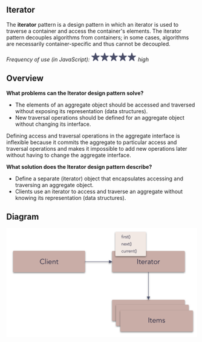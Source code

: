 ## Iterator

The **iterator** pattern is a design pattern in which an iterator is used to traverse a container and access the container's elements. The iterator pattern decouples algorithms from containers; in some cases, algorithms are necessarily container-specific and thus cannot be decoupled.

_Frequency of use (in JavaScript): ![high](../../assets/frequency/high.png) high_

## Overview

**What problems can the Iterator design pattern solve?**

- The elements of an aggregate object should be accessed and traversed without exposing its representation (data structures).
- New traversal operations should be defined for an aggregate object without changing its interface.

Defining access and traversal operations in the aggregate interface is inflexible because it commits the aggregate to particular access and traversal operations and makes it impossible to add new operations later without having to change the aggregate interface.

**What solution does the Iterator design pattern describe?**

- Define a separate (iterator) object that encapsulates accessing and traversing an aggregate object.
- Clients use an iterator to access and traverse an aggregate without knowing its representation (data structures).

## Diagram

![iterator](../../assets/diagrams/iterator.png)
